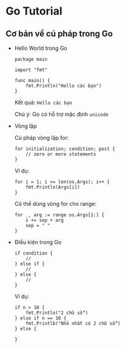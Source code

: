 # Go Tutorial
## Cơ bản về cú pháp trong Go
* Hello World trong Go

	
	```
	package main
	
	import "fmt"
	
	func main() {
		fmt.Println("Hello các bạn")
	}
	
	```
	Kết quả:
	``
	Hello các bạn
	``
	
	Chú ý: Go có hỗ trợ mặc định ``unicode``

* Vòng lặp

	Cú pháp vòng lặp for:

	```
	for initialization; condition; post {
    	// zero or more statements
	}

	```
	Ví dụ:
	
	```
	for i = 1; i <= len(os.Args); i++ {
		fmt.Println(Args[i])
	}
	```
	Có thể dùng vòng for cho range:
	
	```
	for _, arg := range os.Args[1:] {
        s += sep + arg
        sep = " "
    }
	```
	
* Điều kiện trong Go
	
	```
	if condition {
		//
	} else if {
		//
	} else {
		// 
	}
	```
	Ví dụ:
	
	```
	if n > 10 {
		fmt.Println("2 chữ số")
	} else if n == 10 {
		fmt.Printlb("Nhỏ nhất có 2 chữ số")
	} else {
		
	}
	```
